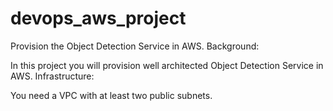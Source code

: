 # devops_aws_project
Provision the Object Detection Service in AWS.
Background:

In this project you will provision well architected Object Detection Service in AWS.
Infrastructure:

You need a VPC with at least two public subnets.
